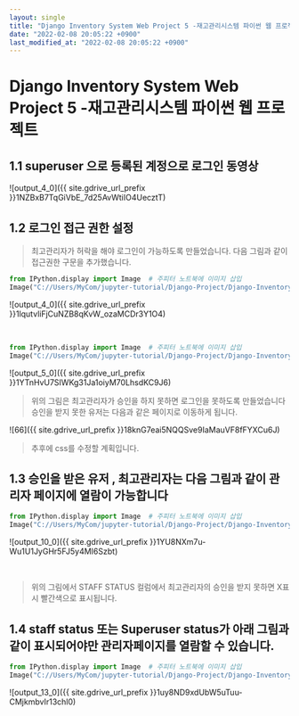 ```yaml
---
layout: single
title: "Django Inventory System Web Project 5 -재고관리시스템 파이썬 웹 프로젝트"
date: "2022-02-08 20:05:22 +0900"
last_modified_at: "2022-02-08 20:05:22 +0900"
---
```


# Django Inventory System Web Project 5 -재고관리시스템 파이썬 웹 프로젝트

## 1.1 superuser 으로 등록된 계정으로 로그인 동영상


![output_4_0]({{ site.gdrive_url_prefix }}1NZBxB7TqGiVbE_7d25AvWtiIO4UecztT)

## 1.2 로그인 접근 권한 설정

> 최고관리자가 허락을 해야 로그인이 가능하도록 만들었습니다. 다음 그림과 같이 접근권한 구문을 추가했습니다.



```python
from IPython.display import Image  # 주피터 노트북에 이미지 삽입
Image("C://Users/MyCom/jupyter-tutorial/Django-Project/Django-Inventory-System-Web/data/67.png")
```



![output_4_0]({{ site.gdrive_url_prefix }}1lqutvliFjCuNZB8qKvW_ozaMCDr3Y1O4)


​    



```python
from IPython.display import Image  # 주피터 노트북에 이미지 삽입
Image("C://Users/MyCom/jupyter-tutorial/Django-Project/Django-Inventory-System-Web/data/68.png")
```



![output_5_0]({{ site.gdrive_url_prefix }}1YTnHvU7SIWKg31Ja1oiyM70LhsdKC9J6)




> 위의 그림은 최고관리자가 승인을 하지 못하면 로그인을 못하도록 만들었습니다 
> 승인을 받지 못한 유저는 다음과 같은 페이지로 이동하게 됩니다.

![66]({{ site.gdrive_url_prefix }}18knG7eai5NQQSve9IaMauVF8fFYXCu6J)



> 추후에 css를 수정할 계획입니다.

## 1.3 승인을 받은 유저 , 최고관리자는 다음 그림과 같이 관리자 페이지에 열람이 가능합니다

```python
from IPython.display import Image  # 주피터 노트북에 이미지 삽입
Image("C://Users/MyCom/jupyter-tutorial/Django-Project/Django-Inventory-System-Web/data/69.png")
```


![output_10_0]({{ site.gdrive_url_prefix }}1YU8NXm7u-Wu1U1JyGHr5FJ5y4MI6Szbt)

​ 



> 위의 그림에서 STAFF STATUS 컬럼에서 최고관리자의 승인을 받지 못하면 X표시 빨간색으로 표시됩니다.

## 1.4 staff status 또는 Superuser status가 아래 그림과 같이 표시되어야만 관리자페이지를 열람할 수 있습니다.

```python
from IPython.display import Image  # 주피터 노트북에 이미지 삽입
Image("C://Users/MyCom/jupyter-tutorial/Django-Project/Django-Inventory-System-Web/data/70.png")
```




![output_13_0]({{ site.gdrive_url_prefix }}1uy8ND9xdUbW5uTuu-CMjkmbvIr13chl0)

